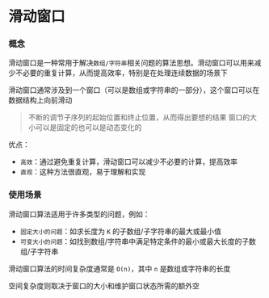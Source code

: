 # 滑动窗口

### 概念

滑动窗口是一种常用于解决`数组/字符串`相关问题的算法思想。滑动窗口可以用来减少不必要的重复计算，从而提高效率，特别是在处理连续数据的场景下

滑动窗口通常涉及到一个窗口（可以是数组或字符串的一部分），这个窗口可以在数据结构上向前滑动
> 不断的调节子序列的起始位置和终止位置，从而得出要想的结果
> 窗口的大小可以是固定的也可以是动态变化的


优点：
- `高效`：通过避免重复计算，滑动窗口可以减少不必要的计算，提高效率
- `直观`：这种方法很直观，易于理解和实现

### 使用场景

滑动窗口算法适用于许多类型的问题，例如：
- `固定大小的问题`：如求长度为 `K` 的子数组/子字符串的最大或最小值
- `可变大小的问题`：如找到数组/字符串中满足特定条件的最小或最大长度的子数组/子字符串

滑动窗口算法的时间复杂度通常是 `O(n)`，其中 `n` 是数组或字符串的长度

空间复杂度则取决于窗口的大小和维护窗口状态所需的额外空
